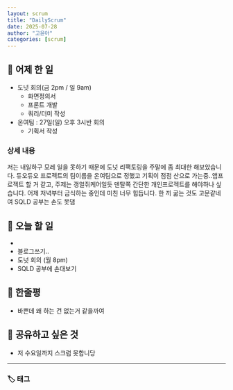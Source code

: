 ```yaml
---
layout: scrum
title: "DailyScrum"
date: 2025-07-28
author: "고윤아"
categories: [scrum]
---
```


## 📝 어제 한 일

- 도넛 회의(금 2pm / 일 9am) 
  - 화면정의서
  - 프론트 개발
  - 쿼리/더미 작성
- 온여팀 : 27일(일) 오후 3시반 회의
  - 기획서 작성


### 상세 내용

저는 내일하구 모레 일을 못하기 때문에 도넛 리팩토링을 주말에 좀 최대한 해보았습니다.
듀오듀오 프로젝트의 팀이름을 온여팀으로 정했고 기획이 점점 산으로 가는중..앱프로젝트 할 거 같고, 주제는 갱얼쥐케어일듯
덴탈쪽 간단한 개인프로젝트를 해야하나 싶습니다. 
어제 저녁부터 금식하는 중인데 미친 너무 힘듭니다. 한 끼 굶는 것도 고문같네여 
SQLD 공부는 손도 못댐


## 🎯 오늘 할 일
- 
- 블로그쓰기..
- 도넛 회의 (월 8pm)
- SQLD 공부에 손대보기 

## 💭 한줄평
- 바쁜데 왜 하는 건 없는거 같을까여 

## 🔗 공유하고 싶은 것
- 저 수요일까지 스크럼 못합니당 
---

### 🏷️ 태그
